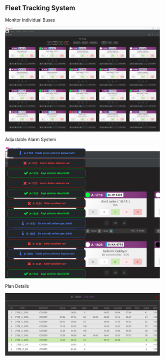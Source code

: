 ## Fleet Tracking System

Monitor Individual Buses

![GUI](https://raw.githubusercontent.com/thejrace/gitas_fleet_tracking_system/master/gfts_1.png)

Adjustable Alarm System

![GUI](https://raw.githubusercontent.com/thejrace/gitas_fleet_tracking_system/master/gfts_2.png)

Plan Details

![GUI](https://raw.githubusercontent.com/thejrace/gitas_fleet_tracking_system/master/gfts_3.png)